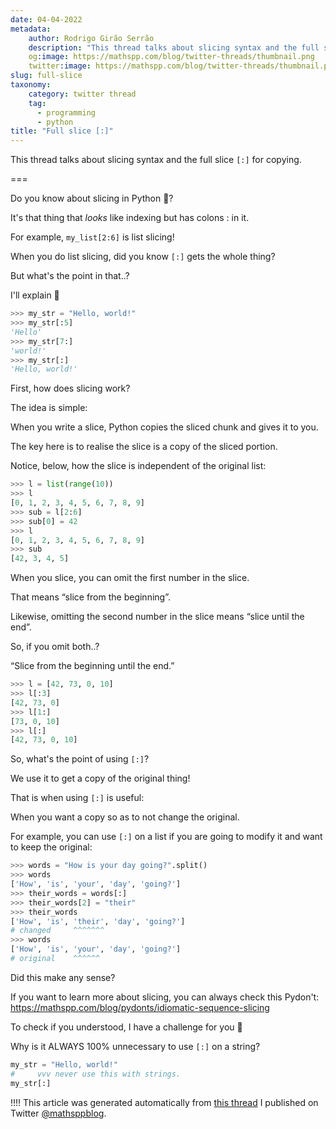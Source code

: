 ```yaml
---
date: 04-04-2022
metadata:
    author: Rodrigo Girão Serrão
    description: "This thread talks about slicing syntax and the full slice `[:]` for copying."
    og:image: https://mathspp.com/blog/twitter-threads/thumbnail.png
    twitter:image: https://mathspp.com/blog/twitter-threads/thumbnail.png
slug: full-slice
taxonomy:
    category: twitter thread
    tag:
      - programming
      - python
title: "Full slice [:]"
---
```


<script async src="https://platform.twitter.com/widgets.js" charset="utf-8"></script>

This thread talks about slicing syntax and the full slice `[:]` for copying.

===

Do you know about slicing in Python 🐍?

It's that thing that _looks_ like indexing but has colons : in it.

For example, `my_list[2:6]` is list slicing!

When you do list slicing, did you know `[:]` gets the whole thing?

But what's the point in that..?

I'll explain 🚀

```py
>>> my_str = "Hello, world!"
>>> my_str[:5]
'Hello'
>>> my_str[7:]
'world!'
>>> my_str[:]
'Hello, world!'
```


First, how does slicing work?

The idea is simple:

When you write a slice, Python copies the sliced chunk and gives it to you.

The key here is to realise the slice is a copy of the sliced portion.

Notice, below, how the slice is independent of the original list:

```py
>>> l = list(range(10))
>>> l
[0, 1, 2, 3, 4, 5, 6, 7, 8, 9]
>>> sub = l[2:6]
>>> sub[0] = 42
>>> l
[0, 1, 2, 3, 4, 5, 6, 7, 8, 9]
>>> sub
[42, 3, 4, 5]
```


When you slice, you can omit the first number in the slice.

That means “slice from the beginning”.

Likewise, omitting the second number in the slice means “slice until the end”.

So, if you omit both..?

“Slice from the beginning until the end.”

```py
>>> l = [42, 73, 0, 10]
>>> l[:3]
[42, 73, 0]
>>> l[1:]
[73, 0, 10]
>>> l[:]
[42, 73, 0, 10]
```


So, what's the point of using `[:]`?

We use it to get a copy of the original thing!

That is when using `[:]` is useful:

When you want a copy so as to not change the original.

For example, you can use `[:]` on a list if you are going to modify it and want to keep the original:

```py
>>> words = "How is your day going?".split()
>>> words
['How', 'is', 'your', 'day', 'going?']
>>> their_words = words[:]
>>> their_words[2] = "their"
>>> their_words
['How', 'is', 'their', 'day', 'going?']
# changed     ^^^^^^^
>>> words
['How', 'is', 'your', 'day', 'going?']
# original    ^^^^^^
```


Did this make any sense?

If you want to learn more about slicing, you can always check this Pydon't: https://mathspp.com/blog/pydonts/idiomatic-sequence-slicing

To check if you understood, I have a challenge for you 💪

Why is it ALWAYS 100% unnecessary to use `[:]` on a string?

```py
my_str = "Hello, world!"
#     vvv never use this with strings.
my_str[:]
```


!!!! This article was generated automatically from [this thread](https://twitter.com/mathsppblog/status/1510980579340308483) I published on Twitter [@mathsppblog](https://twitter.com/mathsppblog).
